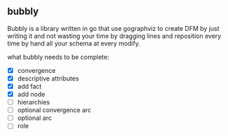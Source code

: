 ## bubbly

Bubbly is a library written in go that use gographviz to create DFM by just writing it and not wasting your time by dragging lines and reposition every time by hand all your schema at every modify.

what bubbly needs to be complete:
- [x] convergence
- [x] descriptive attributes
- [x] add fact
- [x] add node   
- [ ] hierarchies
- [ ] optional convergence arc
- [ ] optional arc
- [ ] role
